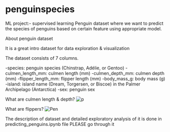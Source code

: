 # penguinspecies
ML project:- supervised learning 
Penguin dataset where we want to predict the species of penguins based on certain feature using appropriate model.

About penguin dataset

It is a great intro dataset for data exploration & visualization

The dataset consists of 7 columns.

-species: penguin species (Chinstrap, Adélie, or Gentoo)
-culmen_length_mm: culmen length (mm)
-culmen_depth_mm: culmen depth (mm)
-flipper_length_mm: flipper length (mm)
-body_mass_g: body mass (g)
-island: island name (Dream, Torgersen, or Biscoe) in the Palmer Archipelago (Antarctica)
-sex: penguin sex

What are culmen length & depth?
![p](https://user-images.githubusercontent.com/54525819/139197232-91df7152-f6a9-4149-89d6-d04ad2cf021a.jpg)

What are flippers?
![Pen](https://user-images.githubusercontent.com/54525819/139198017-769e8f61-2e58-48a9-947d-fd22947a6548.png)

The description of dataset and detailed exploratory analysis of it is done in predicting_penguins.ipynb file PLEASE go through it
